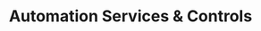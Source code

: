 ---
title: "Automation Services & Controls"
url: /zanesville/automation-services-und-controls/
shop: Allgemein
---